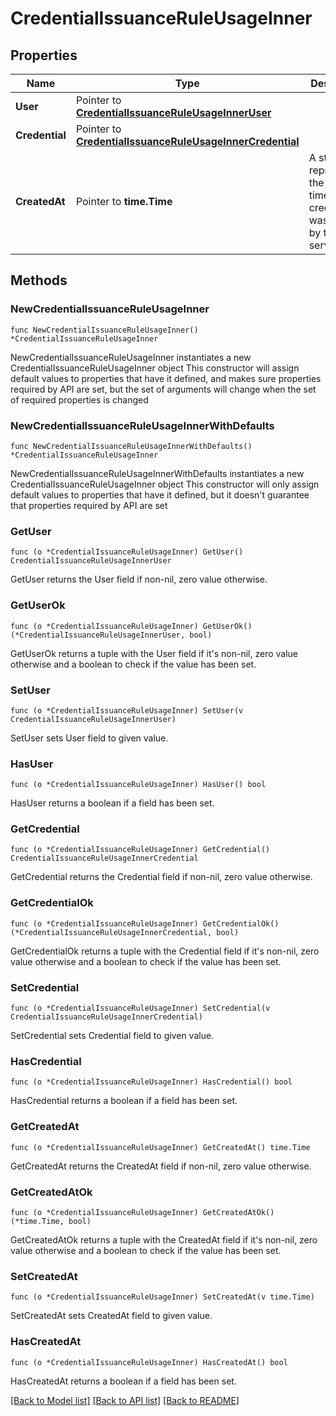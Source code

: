 # CredentialIssuanceRuleUsageInner

## Properties

Name | Type | Description | Notes
------------ | ------------- | ------------- | -------------
**User** | Pointer to [**CredentialIssuanceRuleUsageInnerUser**](CredentialIssuanceRuleUsageInnerUser.md) |  | [optional] 
**Credential** | Pointer to [**CredentialIssuanceRuleUsageInnerCredential**](CredentialIssuanceRuleUsageInnerCredential.md) |  | [optional] 
**CreatedAt** | Pointer to **time.Time** | A string representing the date and time the credential was issued by the service. | [optional] [readonly] 

## Methods

### NewCredentialIssuanceRuleUsageInner

`func NewCredentialIssuanceRuleUsageInner() *CredentialIssuanceRuleUsageInner`

NewCredentialIssuanceRuleUsageInner instantiates a new CredentialIssuanceRuleUsageInner object
This constructor will assign default values to properties that have it defined,
and makes sure properties required by API are set, but the set of arguments
will change when the set of required properties is changed

### NewCredentialIssuanceRuleUsageInnerWithDefaults

`func NewCredentialIssuanceRuleUsageInnerWithDefaults() *CredentialIssuanceRuleUsageInner`

NewCredentialIssuanceRuleUsageInnerWithDefaults instantiates a new CredentialIssuanceRuleUsageInner object
This constructor will only assign default values to properties that have it defined,
but it doesn't guarantee that properties required by API are set

### GetUser

`func (o *CredentialIssuanceRuleUsageInner) GetUser() CredentialIssuanceRuleUsageInnerUser`

GetUser returns the User field if non-nil, zero value otherwise.

### GetUserOk

`func (o *CredentialIssuanceRuleUsageInner) GetUserOk() (*CredentialIssuanceRuleUsageInnerUser, bool)`

GetUserOk returns a tuple with the User field if it's non-nil, zero value otherwise
and a boolean to check if the value has been set.

### SetUser

`func (o *CredentialIssuanceRuleUsageInner) SetUser(v CredentialIssuanceRuleUsageInnerUser)`

SetUser sets User field to given value.

### HasUser

`func (o *CredentialIssuanceRuleUsageInner) HasUser() bool`

HasUser returns a boolean if a field has been set.

### GetCredential

`func (o *CredentialIssuanceRuleUsageInner) GetCredential() CredentialIssuanceRuleUsageInnerCredential`

GetCredential returns the Credential field if non-nil, zero value otherwise.

### GetCredentialOk

`func (o *CredentialIssuanceRuleUsageInner) GetCredentialOk() (*CredentialIssuanceRuleUsageInnerCredential, bool)`

GetCredentialOk returns a tuple with the Credential field if it's non-nil, zero value otherwise
and a boolean to check if the value has been set.

### SetCredential

`func (o *CredentialIssuanceRuleUsageInner) SetCredential(v CredentialIssuanceRuleUsageInnerCredential)`

SetCredential sets Credential field to given value.

### HasCredential

`func (o *CredentialIssuanceRuleUsageInner) HasCredential() bool`

HasCredential returns a boolean if a field has been set.

### GetCreatedAt

`func (o *CredentialIssuanceRuleUsageInner) GetCreatedAt() time.Time`

GetCreatedAt returns the CreatedAt field if non-nil, zero value otherwise.

### GetCreatedAtOk

`func (o *CredentialIssuanceRuleUsageInner) GetCreatedAtOk() (*time.Time, bool)`

GetCreatedAtOk returns a tuple with the CreatedAt field if it's non-nil, zero value otherwise
and a boolean to check if the value has been set.

### SetCreatedAt

`func (o *CredentialIssuanceRuleUsageInner) SetCreatedAt(v time.Time)`

SetCreatedAt sets CreatedAt field to given value.

### HasCreatedAt

`func (o *CredentialIssuanceRuleUsageInner) HasCreatedAt() bool`

HasCreatedAt returns a boolean if a field has been set.


[[Back to Model list]](../README.md#documentation-for-models) [[Back to API list]](../README.md#documentation-for-api-endpoints) [[Back to README]](../README.md)


